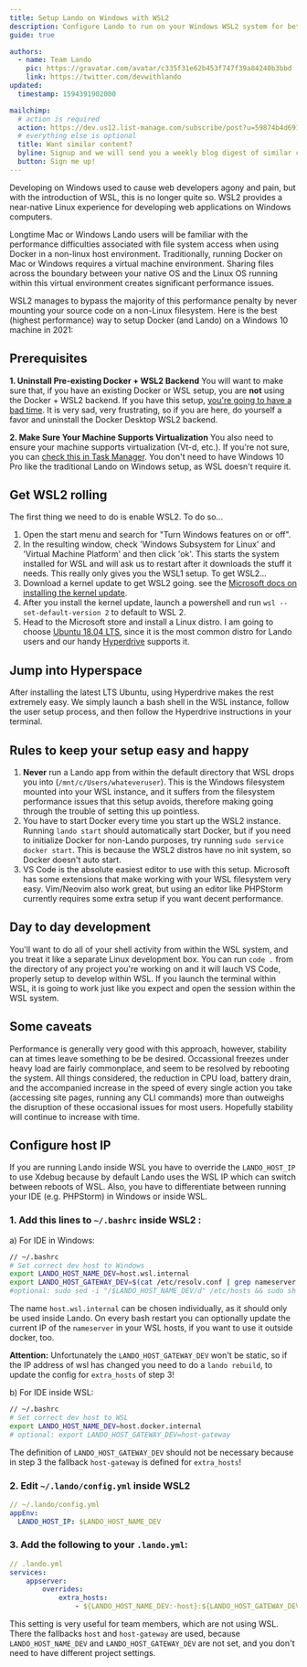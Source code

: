 ```yaml
---
title: Setup Lando on Windows with WSL2
description: Configure Lando to run on your Windows WSL2 system for better performance when developing on Windows.
guide: true

authors:
  - name: Team Lando
    pic: https://gravatar.com/avatar/c335f31e62b453f747f39a84240b3bbd
    link: https://twitter.com/devwithlando
updated:
  timestamp: 1594391902000

mailchimp:
  # action is required
  action: https://dev.us12.list-manage.com/subscribe/post?u=59874b4d6910fa65e724a4648&amp;id=613837077f
  # everything else is optional
  title: Want similar content?
  byline: Signup and we will send you a weekly blog digest of similar content to keep you satiated.
  button: Sign me up!
---
```


Developing on Windows used to cause web developers agony and pain, but with the introduction of WSL, this is no longer quite so. WSL2 provides a near-native Linux experience for developing web applications on Windows computers.

Longtime Mac or Windows Lando users will be familiar with the performance difficulties associated with file system access when using Docker in a non-linux host environment. Traditionally, running Docker on Mac or Windows requires a virtual machine environment. Sharing files across the boundary between your native OS and the Linux OS running within this virtual environment creates significant performance issues.

WSL2 manages to bypass the majority of this performance penalty by never mounting your source code on a non-Linux filesystem. Here is the best (highest performance) way to setup Docker (and Lando) on a Windows 10 machine in 2021:

## Prerequisites

**1. Uninstall Pre-existing Docker + WSL2 Backend**
You will want to make sure that, if you have an existing Docker or WSL setup, you are **not** using the Docker + WSL2 backend. If you have this setup, [you're going to have a bad time](https://www.youtube.com/watch?v=ynxPshq8ERo). It is very sad, very frustrating, so if you are here, do yourself a favor and uninstall the Docker Desktop WSL2 backend.

**2. Make Sure Your Machine Supports Virtualization**
You also need to ensure your machine supports virtualization (Vt-d, etc.). If you're not sure, you can [check this in Task Manager](https://www.shaileshjha.com/how-to-find-out-if-intel-vt-x-or-amd-v-virtualization-technology-is-supported-in-windows-10-windows-8-windows-vista-or-windows-7-machine). You don't need to have Windows 10 Pro like the traditional Lando on Windows setup, as WSL doesn't require it.

## Get WSL2 rolling

The first thing we need to do is enable WSL2. To do so...

1. Open the start menu and search for "Turn Windows features on or off".
2. In the resulting window, check 'Windows Subsystem for Linux' and 'Virtual Machine Platform' and then click 'ok'. This starts the system installed for WSL and will ask us to restart after it downloads the stuff it needs. This really only gives you the WSL1 setup. To get WSL2...
3. Download a kernel update to get WSL2 going. see the [Microsoft docs on installing the kernel update](https://docs.microsoft.com/en-us/windows/wsl/install-win10#step-4---download-the-linux-kernel-update-package).
4. After you install the kernel update, launch a powershell and run `wsl --set-default-version 2` to default to WSL 2.
5. Head to the Microsoft store and install a Linux distro. I am going to choose [Ubuntu 18.04 LTS](https://www.microsoft.com/en-us/p/ubuntu-1804-lts/9n9tngvndl3q), since it is the most common distro for Lando users and our handy [Hyperdrive](https://github.com/lando/hyperdrive) supports it.

## Jump into Hyperspace

After installing the latest LTS Ubuntu, using Hyperdrive makes the rest extremely easy. We simply launch a bash shell in the WSL instance, follow the user setup process, and then follow the Hyperdrive instructions in your terminal.

## Rules to keep your setup easy and happy

1. **Never** run a Lando app from within the default directory that WSL drops you into (`/mnt/c/Users/whateveruser`). This is the Windows filesystem mounted into your WSL instance, and it suffers from the filesystem performance issues that this setup avoids, therefore making going through the trouble of setting this up pointless.
2. You have to start Docker every time you start up the WSL2 instance. Running `lando start` should automatically start Docker, but if you need to initialize Docker for non-Lando purposes, try running `sudo service docker start`. This is because the WSL2 distros have no init system, so Docker doesn't auto start.
3. VS Code is the absolute easiest editor to use with this setup. Microsoft has some extensions that make working with your WSL filesystem very easy. Vim/Neovim also work great, but using an editor like PHPStorm currently requires some extra setup if you want decent performance.

## Day to day development

You'll want to do all of your shell activity from within the WSL system, and you treat it like a separate Linux development box. You can run `code .` from the directory of any project you're working on and it will lauch VS Code, properly setup to develop within WSL. If you launch the terminal within WSL, it is going to work just like you expect and open the session within the WSL system.

## Some caveats

Performance is generally very good with this approach, however, stability can at times leave something to be be desired. Occassional freezes under heavy load are fairly commonplace, and seem to be resolved by rebooting the system. All things considered, the reduction in CPU load, battery drain, and the accompanied increase in the speed of every single action you take (accessing site pages, running any CLI commands) more than outweighs the disruption of these occasional issues for most users. Hopefully stability will continue to increase with time.
            
## Configure host IP

If you are running Lando inside WSL you have to override the `LANDO_HOST_IP` to use Xdebug because by default Lando uses the WSL IP which can switch between reboots of WSL.
Also, you have to differentiate between running your IDE (e.g. PHPStorm) in Windows or inside WSL.

### 1. Add this lines to `~/.bashrc` inside WSL2 :
a) For IDE in Windows:
```bash
// ~/.bashrc
# Set correct dev host to Windows
export LANDO_HOST_NAME_DEV=host.wsl.internal
export LANDO_HOST_GATEWAY_DEV=$(cat /etc/resolv.conf | grep nameserver | awk '{print $2; exit;}')
#optional: sudo sed -i "/$LANDO_HOST_NAME_DEV/d" /etc/hosts && sudo sh -c "echo $LANDO_HOST_GATEWAY_DEV $LANDO_HOST_NAME_DEV >> /etc/hosts"
```
The name `host.wsl.internal` can be chosen individually, as it should only be used inside Lando. 
On every bash restart you can optionally update the current IP of the `nameserver` in your WSL hosts, if you want to use it outside docker, too.

**Attention:**
Unfortunately the `LANDO_HOST_GATEWAY_DEV` won't be static, so if the IP address of wsl has changed you need to do a `lando rebuild`, to update the config for `extra_hosts` of step 3!

b) For IDE inside WSL:
```bash              
// ~/.bashrc
# Set correct dev host to WSL
export LANDO_HOST_NAME_DEV=host.docker.internal
# optional: export LANDO_HOST_GATEWAY_DEV=host-gateway
```
The definition of `LANDO_HOST_GATEWAY_DEV` should not be necessary because in step 3 the fallback `host-gateway` is defined for `extra_hosts`!

### 2. Edit `~/.lando/config.yml` inside WSL2
```yml
// ~/.lando/config.yml
appEnv:
  LANDO_HOST_IP: $LANDO_HOST_NAME_DEV
```

### 3. Add the following to your `.lando.yml`:
```yml
// .lando.yml
services:
    appserver:
        overrides:
            extra_hosts:
                - ${LANDO_HOST_NAME_DEV:-host}:${LANDO_HOST_GATEWAY_DEV:-host-gateway}
```
This setting is very useful for team members, which are not using WSL. 
There the fallbacks `host` and `host-gateway` are used, because `LANDO_HOST_NAME_DEV` and `LANDO_HOST_GATEWAY_DEV` are not set, and you don't need to have different project settings. 
